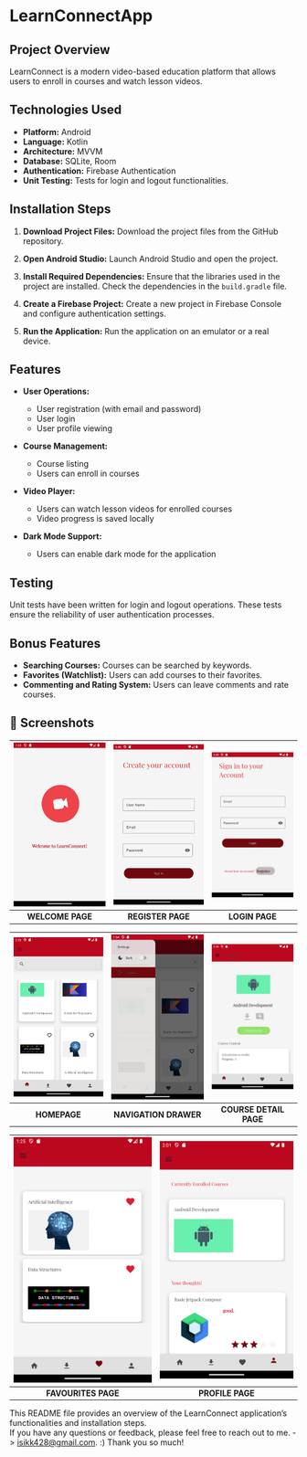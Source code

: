 # LearnConnectApp

## Project Overview
LearnConnect is a modern video-based education platform that allows users to enroll in courses and watch lesson videos.

## Technologies Used
- **Platform:** Android
- **Language:** Kotlin
- **Architecture:** MVVM
- **Database:** SQLite, Room
- **Authentication:** Firebase Authentication
- **Unit Testing:** Tests for login and logout functionalities.

## Installation Steps
1. **Download Project Files:**
   Download the project files from the GitHub repository.
   
2. **Open Android Studio:**
   Launch Android Studio and open the project.

3. **Install Required Dependencies:**
   Ensure that the libraries used in the project are installed. Check the dependencies in the `build.gradle` file.

4. **Create a Firebase Project:**
   Create a new project in Firebase Console and configure authentication settings.

5. **Run the Application:**
   Run the application on an emulator or a real device.

## Features
- **User Operations:**
  - User registration (with email and password)
  - User login
  - User profile viewing

- **Course Management:**
  - Course listing
  - Users can enroll in courses

- **Video Player:**
  - Users can watch lesson videos for enrolled courses
  - Video progress is saved locally

- **Dark Mode Support:**
  - Users can enable dark mode for the application

## Testing
Unit tests have been written for login and logout operations. These tests ensure the reliability of user authentication processes.

## Bonus Features
- **Searching Courses:** Courses can be searched by keywords.
- **Favorites (Watchlist):** Users can add courses to their favorites.
- **Commenting and Rating System:** Users can leave comments and rate courses.

## 📸 Screenshots

|     <img src="screenshots/splash.png" alt="Screen1" width="300"/>      |     <img src="screenshots/signin.png" alt="Screen2" width="300"/>     |      <img src="screenshots/login.png" alt="Screen3" width="300"/>      |
|:----------------------------------------------------------------------:|:----------------------------------------------------------------------:|:----------------------------------------------------------------------:|
|                            **WELCOME PAGE**                            |                           **REGISTER PAGE**                            |                             **LOGIN PAGE**                             |

|    <img src="screenshots/homepage.png" alt="Screen4" width="300"/>  |      <img src="screenshots/navigation_drawer.png" alt="Screen5" width="300"/>     |  <img src="screenshots/detail.png" alt="Screen6" width="300"/>     |
|:----------------------------------------------------------------------:|:----------------------------------------------------------------------:|:----------------------------------------------------------------------:|
|                        **HOMEPAGE**                                 |                             **NAVIGATION DRAWER**                              |                           **COURSE DETAIL PAGE**                      |

|    <img src="screenshots/favs.png" alt="Screen7" width="300"/>        |      <img src="screenshots/profile.png" alt="Screen8" width="300"/>     |                                                                           
|:----------------------------------------------------------------------:|:----------------------------------------------------------------------:|
|                         **FAVOURITES PAGE**                           |                         **PROFILE PAGE**                                |                                                                            
                                                                                                                         
         


  







This README file provides an overview of the LearnConnect application’s functionalities and installation steps.                    
If you have any questions or feedback, please feel free to reach out to me. -> isikk428@gmail.com. :)
Thank you so much!
